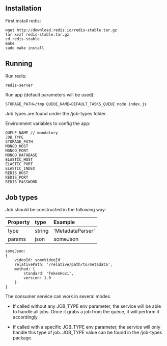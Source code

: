 ## Installation
First install redis:
```
wget http://download.redis.io/redis-stable.tar.gz
tar xvzf redis-stable.tar.gz
cd redis-stable
make
sudo make install

```

## Running
Run redis:
```
redis-server
```
Run app (default parameters will be used):
```
STORAGE_PATH=/tmp QUEUE_NAME=DEFAULT_TASKS_QUEUE node index.js
```

Job types are found under the /job-types folder.

Environment variables to config the app:
```
QUEUE_NAME // mandatory
JOB_TYPE
STORAGE_PATH
MONGO_HOST
MONGO_PORT
MONGO_DATABASE
ELASTIC_HOST
ELASTIC_PORT
ELASTIC_INDEX
REDIS_HOST
REDIS_PORT
REDIS_PASSWORD
```

## Job types
Job should be constructed in the following way:

| Property      | type          |      Example     |
|:------------- |:--------------|:-----------------|
| type          | string        | 'MetadataParser' |
| params        | json          | someJson         |

```
someJson:
{
	videoId: someVideoId
	relativePath: '/relative/path/to/metadata',
	method: {
		standard: 'TekenHozi',
		version: 1.0
	}
}
```

The consumer service can work in several modes.
* If called without any JOB_TYPE env parameter, the service will be able to handle all jobs.
Once it grabs a job from the queue, it will perform it accordingly.

* If called with a specific JOB_TYPE env parameter, the service will only handle this type of job.
JOB_TYPE value can be found in the /job-types package.
